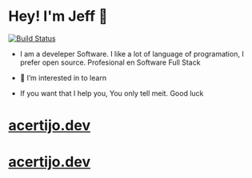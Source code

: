 # Hey! I'm Jeff 👋

[![Build Status](https://travis-ci.org/joemccann/dillinger.svg?branch=master)](https://travis-ci.org/joemccann/dillinger)

-    I am a develeper Software. I like a lot of language of programation, I prefer open source. Profesional en Software Full Stack
- 👀 I’m interested in to learn

- If you want that I help you, You only tell meit. Good luck


# [acertijo.dev](https://www.acertijo.dev/)

# [acertijo.dev](https://www.acertijo.dev/)
<!---
jjmirandaa86/jjmirandaa86 is a ✨ special ✨ repository because its `README.md` (this file) appears on your GitHub profile.
You can click the Preview link to take a look at your changes.
--->
